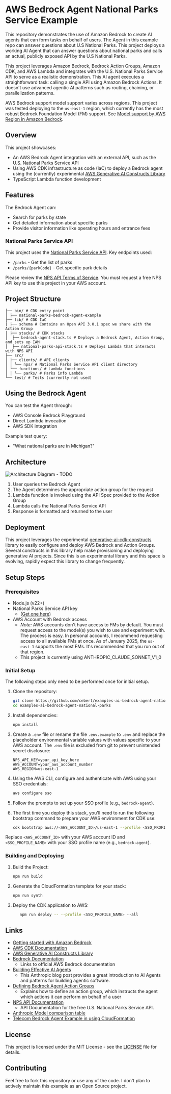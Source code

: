 # AWS Bedrock Agent National Parks Service Example

This repository demonstrates the use of Amazon Bedrock to create AI agents that can form tasks on behalf of users. The Agent in this example repo can answer questions about U.S National Parks. This project deploys a working AI Agent that can answer questions about national
parks and calls an actual, publicly exposed API by the U.S National Parks.

This project leverages Amazon Bedrock, Bedrock Action Groups, Amazon CDK, and AWS Lambda and integrates with the U.S. National Parks Service API to serve as a realistic demonstration. This AI agent executes a straightforward task: calling a single API using Amazon Bedrock Actions. It doesn't use advanced agentic AI patterns such as routing, chaining, or parallelization patterns.

AWS Bedrock support model support varies across regions. This project was tested deploying to the `us-east-1` region, which currently has the most robust Bedrock Foundation Model (FM) support. See [Model support by AWS Region in Amazon Bedrock](https://docs.aws.amazon.com/bedrock/latest/userguide/models-regions.html).

## Overview

This project showcases:

- An AWS Bedrock Agent integration with an external API, such as the U.S. National Parks Service API
- Using AWS CDK infrastructure as code (IaC) to deploy a Bedrock agent using the (currently) experimental [AWS Generative AI Constructs Library](https://github.com/awslabs/generative-ai-cdk-constructs)
- TypeScript Lambda function development

## Features

The Bedrock Agent can:

- Search for parks by state
- Get detailed information about specific parks
- Provide visitor information like operating hours and entrance fees

### National Parks Service API

This project uses the [National Parks Service API](https://www.nps.gov/subjects/developer/api-documentation.htm). Key endpoints used:

- `/parks` - Get the list of parks
- `/parks/{parkCode}` - Get specific park details

Please review the [NPS API Terms of Service](https://www.nps.gov/subjects/developer/terms-of-service.htm). You must request a free NPS API key to use this project in your AWS account.

## Project Structure

```plaintext
├── bin/ # CDK entry point
│ ├── national-parks-bedrock-agent-example
├── lib/ # CDK IaC
| ├── schema # Contains an Open API 3.0.1 spec we share with the Action Group
│ ├── stacks/ # CDK stacks
│  ├── bedrock-agent-stack.ts # Deploys a Bedrock Agent, Action Group, and sets up IAM
│  ├── national-parks-api-stack.ts # Deploys Lambda that interacts with NPS API
├── src/
│ ├── clients/ # API clients
│ │ └── nps/ # National Parks Service API client directory
│ └── functions/ # Lambda functions
│ │ └── parks/ # Parks info Lambda
└── test/ # Tests (currently not used)
```

## Using the Bedrock Agent

You can test the Agent through:

- AWS Console Bedrock Playground
- Direct Lambda invocation
- AWS SDK integration

Example test query:

- "What national parks are in Michigan?"

## Architecture

![Architecture Diagram](architecture.png) - TODO

1. User queries the Bedrock Agent
1. The Agent determines the appropriate action group for the request
1. Lambda function is invoked using the API Spec provided to the Action Group
1. Lambda calls the National Parks Service API
1. Response is formatted and returned to the user

## Deployment

This project leverages the experimental [generative-ai-cdk-constructs](https://github.com/awslabs/generative-ai-cdk-constructs) library to
easily configure and deploy AWS Bedrock and Action Groups. Several constructs in this library help make provisioning and deploying generative AI projects. Since this is an experimental library and this space is evolving, rapidly expect this library to change
frequently.

## Setup Steps

### Prerequisites

- Node.js (v22+)
- National Parks Service API key
   - ([Get one here](https://www.nps.gov/subjects/developer/get-started.htm))
- AWS Account with Bedrock access
   - _Note:_ AWS accounts don't have access to FMs by default. You must request access to the model(s) you wish to use and experiment with. The process is easy. In personal accounts, I recommend requesting access to all available FMs at once. As of January 2025, the `us-east-1` supports the most FMs. It's recommended that you run out of that region.
   - This project is currently using ANTHROPIC_CLAUDE_SONNET_V1_0

### Initial Setup

The following steps only need to be performed once for initial setup.

1. Clone the repository:

   ```bash
   git clone https://github.com/cebert/examples-ai-bedrock-agent-national-parks.git
   cd examples-ai-bedrock-agent-national-parks
   ```

1. Install dependencies:

   ```bash
   npm install
   ```

1. Create a `.env` file or rename the file `.env.example` to `.env` and replace the placeholder environmental variable values with values specific to your AWS account. The `.env` file is excluded from git to prevent unintended secret disclosure:

   ```plaintext
   NPS_API_KEY=your_api_key_here
   AWS_ACCOUNT=your_aws_account_number
   AWS_REGION=us-east-1
   ```

1. Using the AWS CLI, configure and authenticate with AWS using your SSO credentials:

   ```bash
   aws configure sso
   ```

1. Follow the prompts to set up your SSO profile (e.g., `bedrock-agent`).

1. The first time you deploy this stack, you'll need to run the following bootstrap command to prepare your AWS environment for CDK use:

   ```bash
   cdk bootstrap aws://<AWS_ACCOUNT_ID>/us-east-1 --profile <SSO_PROFILE_NAME>
   ```

Replace `<AWS_ACCOUNT_ID>` with your AWS account ID and `<SSO_PROFILE_NAME>` with your SSO profile name (e.g., `bedrock-agent`).

### Building and Deploying

1. Build the Project:

   ```bash
   npm run build
   ```

1. Generate the CloudFormation template for your stack:

   ```bash
   npm run synth
   ```

1. Deploy the CDK application to AWS:

   ```bash
      npm run deploy -- --profile <SSO_PROFILE_NAME> --all
   ```

## Links

- [Getting started with Amazon Bedrock](https://docs.aws.amazon.com/bedrock/latest/userguide/getting-started.html)
- [AWS CDK Documentation](https://docs.aws.amazon.com/cdk/latest/guide/home.html)
- [AWS Generative AI Constructs Library](https://github.com/awslabs/generative-ai-cdk-constructs)
- [Bedrock Documentation](https://docs.aws.amazon.com/bedrock/latest/userguide/what-is-bedrock.html)
   - Links to official AWS Bedrock documentation
- [Building Effective AI Agents](https://www.anthropic.com/research/building-effective-agents)
   - This Anthropic blog post provides a great introduction to AI Agents and patterns for building agentic software.
- [Defining Bedrock Agent Action Groups](https://docs.aws.amazon.com/bedrock/latest/userguide/agents-action-create.html)
   - Explains how to define an action group, which instructs the agent which actions it can perform on behalf of a user
- [NPS API Documentation](https://www.nps.gov/subjects/developer/api-documentation.htm)
   - API Documentation for the free U.S. National Parks Service API.
- [Anthropic Model comparison table](https://docs.anthropic.com/en/docs/about-claude/models)
- [Telecom Bedrock Agent Example in using CloudFormation](https://github.com/aws-samples/bedrock-agent-and-telecom-apis/blob/main/openAPI-spec/ParcelStatus-API.json)

## License

This project is licensed under the MIT License - see the [LICENSE](LICENSE) file for details.

## Contributing

Feel free to fork this repository or use any of the code. I don't plan to actively maintain this example as an Open Source project.

